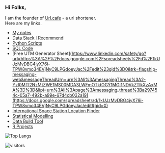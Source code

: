 ### Hi Folks, 

I am the founder of [Url.cafe](https://url.cafe) - a url shortener.<br>
Here are my links.

* [My notes](https://github.com/cdevairakkam7/notes/blob/main/README.md)
* [Data Stack I Recommend](https://github.com/cdevairakkam7/Tech-Stack)
* [Python Scripts](https://github.com/cdevairakkam7/Python-Projects/blob/master/README.md)
* [SQL Code](https://github.com/cdevairakkam7/SQL-Queries)
* [Free UTM Generator Sheet](https://www.linkedin.com/safety/go?url=https%3A%2F%2Fdocs.google.com%2Fspreadsheets%2Fd%2F1kUJzMvDBG4jyX76i-TPW8vmo34EVjNyC9LPGdoeyJac%2Fedit%23gid%3D0&trk=flagship-messaging-web&messageThreadUrn=urn%3Ali%3AmessagingThread%3A2-YzI0MTI2NzMtZWE1MS00MDA3LWFmOTktOGY1MGI1NDVkZTlkXzAxMA%3D%3D&lipi=urn%3Ali%3Apage%3Amessaging_thread%3Ba297454c-05a7-492b-a99e-67d4cb032a19](https://docs.google.com/spreadsheets/d/1kUJzMvDBG4jyX76i-TPW8vmo34EVjNyC9LPGdoeyJac/edit#gid=0)
* [International Space Station Location Finder](https://github.com/cdevairakkam7/iss_location_now)
* [Statistical Modelling](https://github.com/cdevairakkam7/Statistical-Modelling-)
* [Data Build Tool](https://github.com/cdevairakkam7/data_build_tool)
* [R Projects](https://github.com/cdevairakkam7/R-Projects)










[![Top Langs](https://github-readme-stats.vercel.app/api/top-langs/?username=cdevairakkam7&layout=compact)](https://github.com/devairakkam7/github-readme-stats)



![visitors](https://visitor-badge.laobi.icu/badge?page_id=cdevairakkam7.cdevairakkam7)
